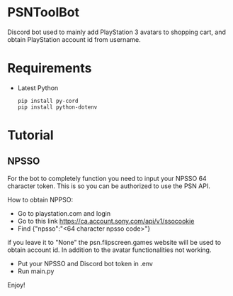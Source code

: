 # PSNToolBot
Discord bot used to mainly add PlayStation 3 avatars to shopping cart, and obtain PlayStation account id from username.

# Requirements
- Latest Python
  ```
  pip install py-cord
  pip install python-dotenv
  ```

# Tutorial

## NPSSO
For the bot to completely function you need to input your NPSSO 64 character token. This is so you can be authorized to use the PSN API.

How to obtain NPPSO:
- Go to playstation.com and login
- Go to this link https://ca.account.sony.com/api/v1/ssocookie
- Find {"npsso":"<64 character npsso code>"}
  
if you leave it to "None" the psn.flipscreen.games website will be used to obtain account id. In addition to the avatar functionalities not working.

- Put your NPSSO and Discord bot token in .env
- Run main.py

Enjoy!
